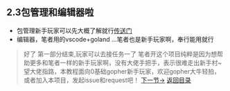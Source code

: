 ## 2.3包管理和编辑器啦

- 包管理新手玩家可以先大概了解就行[传送门](http://www.flysnow.org/2017/03/04/go-in-action-go-package.html)
- 编辑器，笔者用的vscode+goland ...笔者也是新手玩家啊，奉行能用就行

>好了 第一部分结束,玩家可以去接任务一了
>笔者开这个项目纯粹是因为想帮助更多和笔者一样的新手玩家啊，没有大佬手把手，表示很难走出新手村~望大佬指路，本教程面向0基础gopher新手玩家，欢迎gopher大牛轻拍，或者加入本项目，发起issue和request吧！
[下一节->](3.1.md)
 [返回目录](https://github.com/xiaoheigou/GoOOTNV/blob/master/eBook/directory.md)


